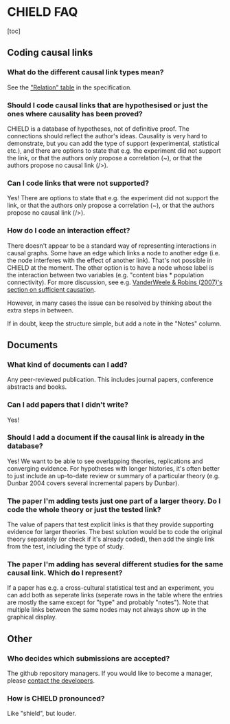 <h1>CHIELD FAQ</h1>

[toc]

## Coding causal links


### What do the different causal link types mean?

See the ["Relation" table](Help_CausalLinkSpecifications.html#toc_7) in the specification.


### Should I code causal links that are hypothesised or just the ones where causality has been proved?

CHIELD is a database of hypotheses, not of definitive proof.  The connections should reflect the author's ideas. Causality is very hard to demonstrate, but you can add the type of support (experimental, statistical etc.), and there are options to state that e.g. the experiment did not support the link, or that the authors only propose a correlation (~), or that the authors propose no causal link (/>).

### Can I code links that were not supported?

Yes!  There are options to state that e.g. the experiment did not support the link, or that the authors only propose a correlation (~), or that the authors propose no causal link (/>).

### How do I code an interaction effect?

There doesn't appear to be a standard way of representing interactions in causal graphs. Some have an edge which links a node to another edge (i.e. the node interferes with the effect of another link). That's not possible in CHIELD at the moment. The other option is to have a node whose label is the interaction between two variables (e.g. "content bias * population connectivity). For more discussion, see e.g. [VanderWeele & Robins (2007)'s section on sufficient causation](https://academic.oup.com/aje/article/166/9/1096/88564#80869997).

<!--In the case that the two contributing causes amplify each other, not much information is lost by just coding them as having simple links to the effect.  However, when the presence of one effect reverses the effect of another, there seems to be some call to mark this somehow.<-->

However, in many cases the issue can be resolved by thinking about the extra steps in between. 

<!--For example, you could add an extra node called "rate of dispersal", then have:

content bias > rate of dispersal
population connectivity > rate of dispersal
rate of dispersal > time to convergence

"rate of dispersal" might not be an actual parameter in your model, but I'm guessing this is part of the explanation of why these things are connected. -->

If in doubt, keep the structure simple, but add a note in the "Notes" column.

## Documents

### What kind of documents can I add?

Any peer-reviewed publication. This includes journal papers, conference abstracts and books.

### Can I add papers that I didn't write?
Yes!

### Should I add a document if the causal link is already in the database?

Yes! We want to be able to see overlapping theories, replications and converging evidence.   For hypotheses with longer histories, it's often better to just include an up-to-date review or summary of a particular theory (e.g. Dunbar 2004 covers several incremental papers by Dunbar).


### The paper I'm adding tests just one part of a larger theory. Do I code the whole theory or just the tested link?

The value of papers that test explicit links is that they provide supporting evidence for larger theories. The best solution would be to code the original theory separately (or check if it's already coded), then add the single link from the test, including the type of study.

### The paper I'm adding has several different studies for the same causal link. Which do I represent?

If a paper has e.g. a cross-cultural statistical test and an experiment, you can add both as seperate links (seperate rows in the table where the entries are mostly the same except for "type" and probably "notes").  Note that multiple links between the same nodes may not always show up in the graphical display.

## Other

### Who decides which submissions are accepted?

The github repository managers.  If you would like to become a manager, please [contact the developers](about.html).

### How is CHIELD pronounced?

Like "shield", but louder.






